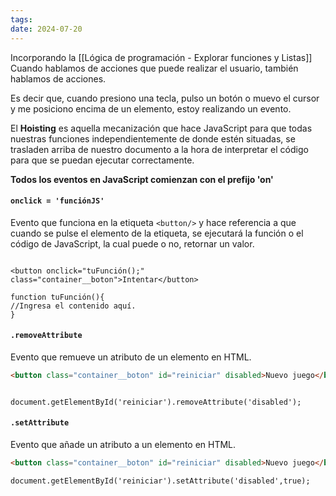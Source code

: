 ```yaml
---
tags: 
date: 2024-07-20
---
```


Incorporando la [[Lógica de programación - Explorar funciones y Listas]]
Cuando hablamos de acciones que puede realizar el usuario, también hablamos de acciones. 

Es decir que, cuando presiono una tecla, pulso un botón o muevo el cursor y me posiciono encima de un elemento, estoy realizando un evento.

El **Hoisting** es aquella mecanización que hace JavaScript para que todas nuestras funciones independientemente de donde estén situadas, se trasladen arriba de nuestro documento a la hora de interpretar el código para que se puedan ejecutar correctamente.

**Todos los eventos en JavaScript comienzan con el prefijo 'on'**

#### `onclick = 'funciónJS'`

Evento que funciona en la etiqueta `<button/>` y hace referencia a que cuando se pulse el elemento de la etiqueta, se ejecutará la función o el código de JavaScript, la cual puede o no, retornar un valor.

```JS

<button onclick="tuFunción();" class="container__boton">Intentar</button>

function tuFunción(){
//Ingresa el contenido aquí.
}
```

#### `.removeAttribute`

Evento que remueve un atributo de un elemento en HTML.

```HTML
<button class="container__boton" id="reiniciar" disabled>Nuevo juego</button>
```

```JS

document.getElementById('reiniciar').removeAttribute('disabled');
```

#### `.setAttribute`

Evento que añade un atributo a un elemento en HTML.

```HTML
<button class="container__boton" id="reiniciar" disabled>Nuevo juego</button>
```

```JS
document.getElementById('reiniciar').setAttribute('disabled',true);
```
